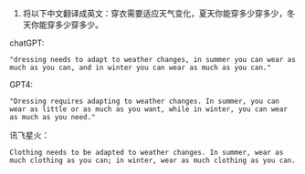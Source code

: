 
1.  将以下中文翻译成英文：穿衣需要适应天气变化，夏天你能穿多少穿多少，冬天你能穿多少穿多少。

chatGPT:

```
"dressing needs to adapt to weather changes, in summer you can wear as much as you can, and in winter you can wear as much as you can."
```
GPT4:

```
"Dressing requires adapting to weather changes. In summer, you can wear as little or as much as you want, while in winter, you can wear as much as you need."
```

讯飞星火：
```
Clothing needs to be adapted to weather changes. In summer, wear as much clothing as you can; in winter, wear as much clothing as you can.
```
